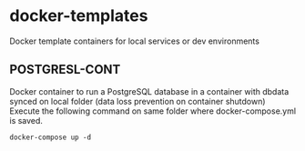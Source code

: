 # docker-templates
Docker template containers for local services or dev environments

## POSTGRESL-CONT
Docker container to run a PostgreSQL database in a container with dbdata synced on local folder (data loss prevention on container shutdown)
Execute the following command on same folder where docker-compose.yml is saved.

`docker-compose up -d`



